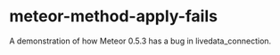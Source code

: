 meteor-method-apply-fails
=========================

A demonstration of how Meteor 0.5.3 has a bug in livedata_connection.

